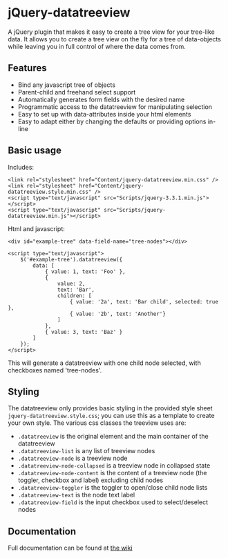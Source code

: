 ﻿# jQuery-datatreeview

A jQuery plugin that makes it easy to create a tree view for your tree-like data. It allows you to create a tree view
on the fly for a tree of data-objects while leaving you in full control of where the data comes from.

## Features

- Bind any javascript tree of objects
- Parent-child and freehand select support
- Automatically generates form fields with the desired name
- Programmatic access to the datatreeview for manipulating selection
- Easy to set up with data-attributes inside your html elements
- Easy to adapt either by changing the defaults or providing options in-line

## Basic usage

Includes:

```
<link rel="stylesheet" href="Content/jquery-datatreeview.min.css" />
<link rel="stylesheet" href="Content/jquery-datatreeview.style.min.css" />
<script type="text/javascript" src="Scripts/jquery-3.3.1.min.js"></script>
<script type="text/javascript" src="Scripts/jquery-datatreeview.min.js"></script>
```

Html and javascript:

```
<div id="example-tree" data-field-name="tree-nodes"></div>

<script type="text/javascript">
    $('#example-tree').datatreeview({
        data: [
            { value: 1, text: 'Foo' },
            {
                value: 2,
                text: 'Bar',
                children: [
                    { value: '2a', text: 'Bar child', selected: true },
                    { value: '2b', text: 'Another'}
                ]
            },
            { value: 3, text: 'Baz' }
        ]
    });
</script>
```

This will generate a datatreeview with one child node selected, with checkboxes named 'tree-nodes'.

## Styling

The datatreeview only provides basic styling in the provided style sheet `jquery-datatreeview.style.css`; you can use this as a template to create your own style. The various css classes the treeview uses are:

* `.datatreeview` is the original element and the main container of the datatreeview
* `.datatreeview-list` is any list of treeview nodes
* `.datatreeview-node` is a treeview node
* `.datatreeview-node-collapsed` is a treeview node in collapsed state
* `.datatreeview-node-content` is the content of a treeview node (the toggler, checkbox and label) excluding child nodes
* `.datatreeview-toggler` is the toggler to open/close child node lists
* `.datatreeview-text` is the node text label
* `.datatreeview-field` is the input checkbox used to select/deselect nodes

## Documentation

Full documentation can be found at [the wiki](https://github.com/maikelbos0/VDT/wiki)